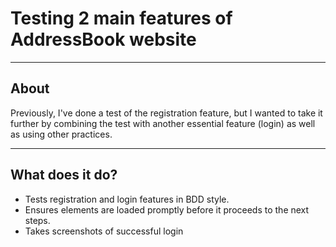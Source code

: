 # Testing 2 main features of AddressBook website

---

## About

Previously, I've done a test of the registration feature, but I wanted to take it further
by combining the test with another essential feature (login) as well as using other practices.

---

## What does it do?

* Tests registration and login features in BDD style.
* Ensures elements are loaded promptly before it proceeds to the next steps.
* Takes screenshots of successful login


